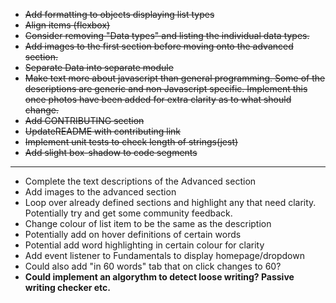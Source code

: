 - ~~Add formatting to objects displaying list types~~
- ~~Align items (flexbox)~~
- ~~Consider removing "Data types" and listing the individual data types.~~
- ~~Add images to the first section before moving onto the advanced section.~~
- ~~Separate Data into separate module~~
- ~~Make text more about javascript than general programming. Some of the descriptions are generic and non Javascript specific.
  Implement this once photos have been added for extra clarity as to what should change.~~
- ~~Add CONTRIBUTING section~~
- ~~UpdateREADME with contributing link~~
- ~~Implement unit tests to check length of strings(jest)~~
- ~~Add slight box-shadow to code segments~~

---

- Complete the text descriptions of the Advanced section
- Add images to the advanced section
- Loop over already defined sections and highlight any that need clarity. Potentially try and get some community feedback.
- Change colour of list item to be the same as the description
- Potentially add on hover definitions of certain words
- Potential add word highlighting in certain colour for clarity
- Add event listener to Fundamentals to display homepage/dropdown
- Could also add "in 60 words" tab that on click changes to 60?
- **Could implement an algorythm to detect loose writing? Passive writing checker etc.**
